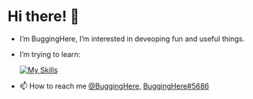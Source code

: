 # Hi there! 👋
- I’m BuggingHere, I’m interested in deveoping fun and useful things.
- I’m trying to learn:

    [![My Skills](https://skillicons.dev/icons?i=c,vim,git&theme=dark)](https://skillicons.dev)
- 📫 How to reach me [@BuggingHere](https://twitter.com/BuggingHere), [BuggingHere#5686](https://discord.com/users/1003239581480665119)

<!---
BuggingHere/BuggingHere is a ✨ special ✨ repository because its `README.md` (this file) appears on your GitHub profile.
You can click the Preview link to take a look at your changes. --->

